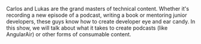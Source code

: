 Carlos and Lukas are the grand masters of technical content. Whether it's recording a new episode of a podcast, writing a book or mentoring junior developers, these guys know how to create developer eye and ear candy. In this show, we will talk about what it takes to create podcasts (like AngularAir) or other forms of consumable content. 